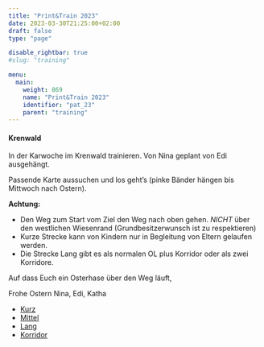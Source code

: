 ```yaml
---
title: "Print&Train 2023"
date: 2023-03-30T21:25:00+02:00
draft: false
type: "page"

disable_rightbar: true
#slug: "training"

menu:
  main:
    weight: 869
    name: "Print&Train 2023"
    identifier: "pat_23"
    parent: "training"
---
```


#### Krenwald

In der Karwoche im Krenwald trainieren. Von Nina geplant von Edi ausgehängt.

Passende Karte aussuchen und los geht’s (pinke Bänder hängen bis Mittwoch nach Ostern).

**Achtung:**
- Den Weg zum Start vom Ziel den Weg nach oben gehen. *NICHT* über den westlichen Wiesenrand (Grundbesitzerwunsch ist zu respektieren)
- Kurze Strecke kann von Kindern nur in Begleitung von Eltern gelaufen werden.
- Die Strecke Lang gibt es als normalen OL plus Korridor oder als zwei Korridore.

Auf dass Euch ein Osterhase über den Weg läuft,

Frohe Ostern Nina, Edi, Katha

+ [Kurz](Routenplan%2031.03.2023.Kurz.pdf)
+ [Mittel](Routenplan%2031.03.2023.Mittel.pdf)
+ [Lang](Routenplan%2031.03.2023.Lang.pdf)
+ [Korridor](Routenplan%2031.03.2023.Korridor.pdf)

